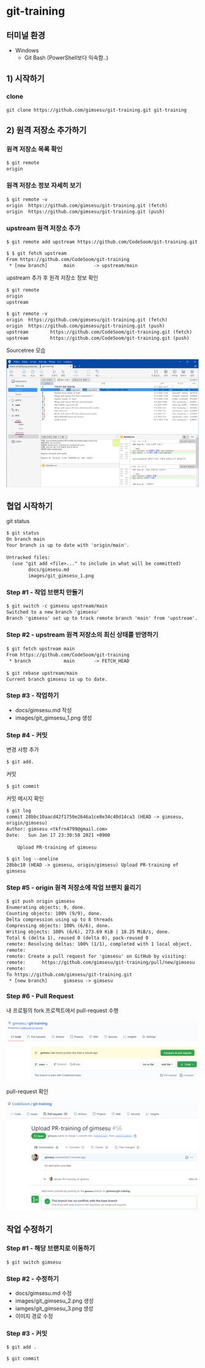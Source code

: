# git-training

## 터미널 환경

- Windows
  - Git Bash (PowerShell보다 익숙함..)



## 1) 시작하기

### clone

```shell
git clone https://github.com/gimsesu/git-training.git git-training
```



## 2) 원격 저장소 추가하기

### 원격 저장소 목록 확인

```shell
$ git remote
origin
```

### 원격 저장소 정보 자세히 보기

```shell
$ git remote -v
origin  https://github.com/gimsesu/git-training.git (fetch)
origin  https://github.com/gimsesu/git-training.git (push)
```

### upstream 원격 저장소 추가

```shell
$ git remote add upstream https://github.com/CodeSoom/git-training.git
```

```shell
$ $ git fetch upstream
From https://github.com/CodeSoom/git-training
 * [new branch]      main       -> upstream/main
```

upstream 추가 후 원격 저장소 정보 확인

```shell
$ git remote
origin
upstream
```

```shell
$ git remote -v
origin  https://github.com/gimsesu/git-training.git (fetch)
origin  https://github.com/gimsesu/git-training.git (push)
upstream        https://github.com/CodeSoom/git-training.git (fetch)
upstream        https://github.com/CodeSoom/git-training.git (push)
```

Sourcetree 모습

![git_gimsesu_1](../images/git_gimsesu_1.png)



## 협업 시작하기

git status

```shell
$ git status
On branch main
Your branch is up to date with 'origin/main'.

Untracked files:
  (use "git add <file>..." to include in what will be committed)
        docs/gimsesu.md
        images/git_gimsesu_1.png
```

### Step #1 - 작업 브랜치 만들기

```shell
$ git switch -c gimsesu upstream/main
Switched to a new branch 'gimsesu'
Branch 'gimsesu' set up to track remote branch 'main' from 'upstream'.
```

### Step #2 - upstream 원격 저장소의 최신 상태를 반영하기

```shell
$ git fetch upstream main
From https://github.com/CodeSoom/git-training
 * branch            main       -> FETCH_HEAD

$ git rebase upstream/main
Current branch gimsesu is up to date.
```

### Step #3 - 작업하기

- docs/gimsesu.md 작성
- images/git_gimsesu_1.png 생성

### Step #4 - 커밋

변경 사항 추가

```shell
$ git add.
```

커밋

```
$ git commit
```

커밋 메시지 확인

```shell
$ git log
commit 28bbc10aacd42f1750e2646a1ce8e34c40d14ca3 (HEAD -> gimsesu, origin/gimsesu)
Author: gimsesu <tkfrn4799@gmail.com>
Date:   Sun Jan 17 23:30:58 2021 +0900

    Upload PR-training of gimsesu
```

```shell
$ git log --oneline
28bbc10 (HEAD -> gimsesu, origin/gimsesu) Upload PR-training of gimsesu
```

### Step #5 - origin 원격 저장소에 작업 브랜치 올리기

```shell
$ git push origin gimsesu
Enumerating objects: 9, done.
Counting objects: 100% (9/9), done.
Delta compression using up to 8 threads
Compressing objects: 100% (6/6), done.
Writing objects: 100% (6/6), 273.69 KiB | 18.25 MiB/s, done.
Total 6 (delta 1), reused 0 (delta 0), pack-reused 0
remote: Resolving deltas: 100% (1/1), completed with 1 local object.
remote:
remote: Create a pull request for 'gimsesu' on GitHub by visiting:
remote:      https://github.com/gimsesu/git-training/pull/new/gimsesu
remote:
To https://github.com/gimsesu/git-training.git
 * [new branch]      gimsesu -> gimsesu
```

### Step #6 - Pull Request

내 프로필의 fork 프로젝트에서 pull-request 수행

![git_gimsesu_2](../images/git_gimsesu_2.png)

pull-request 확인

![git_gimsesu_3](../images/git_gimsesu_3.png)

## 작업 수정하기

### Step #1 - 해당 브랜치로 이동하기

```shell
$ git switch gimsesu
```

### Step #2 - 수정하기

- docs/gimsesu.md 수정
- images/git_gimsesu_2.png 생성
- iamges/git_gimsesu_3.png 생성
- 이미지 경로 수정

### Step #3 - 커밋

```shell
$ git add .
```

```shell
$ git commit
```

